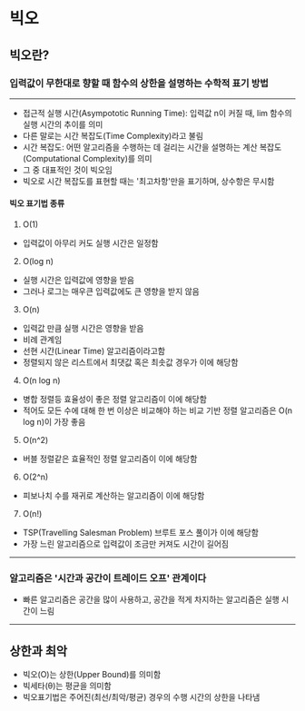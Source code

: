 # 빅오
## 빅오란?
### 입력값이 무한대로 향할 때 함수의 상한을 설명하는 수학적 표기 방법

---
- 접근적 실행 시간(Asympototic Running Time): 입력값 n이 커질 때, lim 함수의 실행 시간의 추이를 의미
- 다른 말로는 시간 복잡도(Time Complexity)라고 불림
- 시간 복잡도: 어떤 알고리즘을 수행하는 데 걸리는 시간을 설명하는 계산 복잡도(Computational Complexity)를 의미
- 그 중 대표적인 것이 빅오임
- 빅오로 시간 복잡도를 표현할 때는 '최고차항'만을 표기하며, 상수항은 무시함 

#### 빅오 표기법 종류
1. O(1)
- 입력값이 아무리 커도 실행 시간은 일정함 
2. O(log n)
- 실행 시간은 입력값에 영향을 받음
- 그러나 로그는 매우큰 입력값에도 큰 영향을 받지 않음
3. O(n)
- 입력값 만큼 실행 시간은 영향을 받음
- 비례 관계임
- 선현 시간(Linear Time) 알고리즘이라고함
- 정렬되지 않은 리스트에서 최댓값 혹은 최솟값 경우가 이에 해당함 
4. O(n log n)
- 병합 정렬등 효율성이 좋은 정렬 알고리즘이 이에 해당함
- 적어도 모든 수에 대해 한 번 이상은 비교해야 하는 비교 기반 정렬 알고리즘은 O(n log n)이 가장 좋음
5. O(n^2)
- 버블 정렬같은 효율적인 정렬 알고리즘이 이에 해당함
6. O(2^n)
- 피보나치 수를 재귀로 계산하는 알고리즘이 이에 해당함
7. O(n!)
- TSP(Travelling Salesman Problem) 브루트 포스 풀이가 이에 해당함
- 가장 느린 알고리즘으로 입력값이 조금만 커져도 시간이 길어짐 
---
### 알고리즘은 '시간과 공간이 트레이드 오프' 관계이다

- 빠른 알고리즘은 공간을 많이 사용하고, 공간을 적게 차지하는 알고리즘은 실행 시간이 느림
---
## 상한과 최악

- 빅오(O)는 상한(Upper Bound)를 의미함
- 빅세타(θ)는 평균을 의미함
- 빅오표기법은 주어진(최선/최악/평균) 경우의 수행 시간의 상한을 나타냄